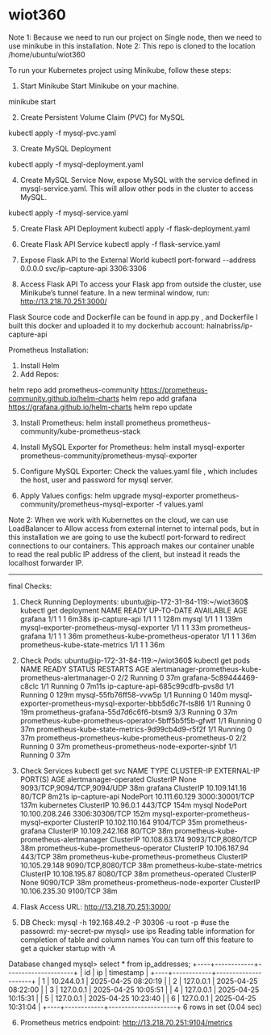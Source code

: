 # wiot360
Note 1: Because we need to run our project on Single node, then we need to use minikube in this installation.
Note 2: This repo is cloned to the location /home/ubuntu/wiot360


To run your Kubernetes project using Minikube, follow these steps:

1. Start Minikube
Start Minikube on your machine.

minikube start

2. Create Persistent Volume Claim (PVC) for MySQL

kubectl apply -f mysql-pvc.yaml

3. Create MySQL Deployment

kubectl apply -f mysql-deployment.yaml


4. Create MySQL Service
Now, expose MySQL with the service defined in mysql-service.yaml. This will allow other pods in the cluster to access MySQL.

kubectl apply -f mysql-service.yaml


5. Create Flask API Deployment
kubectl apply -f flask-deployment.yaml

6. Create Flask API Service
kubectl apply -f flask-service.yaml

7. Expose Flask API to the External World
kubectl port-forward --address 0.0.0.0 svc/ip-capture-api 3306:3306

8. Access Flask API
To access your Flask app from outside the cluster, use Minikube’s tunnel feature. In a new terminal window, run:
http://13.218.70.251:3000/

Flask Source code and Dockerfile can be found in app.py , and Dockerfile
I built this docker and uploaded it to my dockerhub account:
halnabriss/ip-capture-api


Prometheus Installation:
1. Install Helm
2. Add Repos:

helm repo add prometheus-community https://prometheus-community.github.io/helm-charts
helm repo add grafana https://grafana.github.io/helm-charts
helm repo update

3. Install Prometheus:
helm install prometheus prometheus-community/kube-prometheus-stack

4. Install MySQL Exporter for Prometheus:
helm install mysql-exporter prometheus-community/prometheus-mysql-exporter

5. Configure MySQL Exporter:
Check the values.yaml file , which includes the host, user and password for mysql server.

6. Apply Values configs:
helm upgrade mysql-exporter prometheus-community/prometheus-mysql-exporter -f values.yaml



Note 2: When we work with Kubernettes on the cloud, we can use LoadBalancer to Allow access from external internet to internal pods, but in this installation we are going to use the kubectl port-forward to redirect connections to our containers. This approach makes our container unable to read the real public IP address of the client, but instead it reads the localhost forwarder IP.

----------------------------------------------------------------------------------------------------------------------------------------------------------------

final Checks:
1. Check Running Deployments:
ubuntu@ip-172-31-84-119:~/wiot360$ kubectl get deployment
NAME                                       READY   UP-TO-DATE   AVAILABLE   AGE
grafana                                    1/1     1            1           6m38s
ip-capture-api                             1/1     1            1           128m
mysql                                      1/1     1            1           139m
mysql-exporter-prometheus-mysql-exporter   1/1     1            1           33m
prometheus-grafana                         1/1     1            1           36m
prometheus-kube-prometheus-operator        1/1     1            1           36m
prometheus-kube-state-metrics              1/1     1            1           36m



2. Check Pods:
ubuntu@ip-172-31-84-119:~/wiot360$ kubectl get pods
NAME                                                       READY   STATUS    RESTARTS   AGE
alertmanager-prometheus-kube-prometheus-alertmanager-0     2/2     Running   0          37m
grafana-5c89444469-c8clc                                   1/1     Running   0          7m11s
ip-capture-api-685c99cdfb-pvs8d                            1/1     Running   0          129m
mysql-55fb76ff58-vvw5p                                     1/1     Running   0          140m
mysql-exporter-prometheus-mysql-exporter-bbb5d6c7f-ts8l6   1/1     Running   0          19m
prometheus-grafana-55d7d6c6f6-btsm9                        3/3     Running   0          37m
prometheus-kube-prometheus-operator-5bff5b5f5b-gfwtf       1/1     Running   0          37m
prometheus-kube-state-metrics-9d99cb4d9-r5f2f              1/1     Running   0          37m
prometheus-prometheus-kube-prometheus-prometheus-0         2/2     Running   0          37m
prometheus-prometheus-node-exporter-sjnbf                  1/1     Running   0          37m

3. Check Services
kubectl get svc
NAME                                       TYPE        CLUSTER-IP       EXTERNAL-IP   PORT(S)                      AGE
alertmanager-operated                      ClusterIP   None             <none>        9093/TCP,9094/TCP,9094/UDP   38m
grafana                                    ClusterIP   10.109.141.16    <none>        80/TCP                       8m21s
ip-capture-api                             NodePort    10.111.60.129    <none>        3000:30001/TCP               137m
kubernetes                                 ClusterIP   10.96.0.1        <none>        443/TCP                      154m
mysql                                      NodePort    10.100.208.246   <none>        3306:30306/TCP               152m
mysql-exporter-prometheus-mysql-exporter   ClusterIP   10.102.110.164   <none>        9104/TCP                     35m
prometheus-grafana                         ClusterIP   10.109.242.168   <none>        80/TCP                       38m
prometheus-kube-prometheus-alertmanager    ClusterIP   10.108.63.174    <none>        9093/TCP,8080/TCP            38m
prometheus-kube-prometheus-operator        ClusterIP   10.106.167.94    <none>        443/TCP                      38m
prometheus-kube-prometheus-prometheus      ClusterIP   10.105.29.148    <none>        9090/TCP,8080/TCP            38m
prometheus-kube-state-metrics              ClusterIP   10.108.195.87    <none>        8080/TCP                     38m
prometheus-operated                        ClusterIP   None             <none>        9090/TCP                     38m
prometheus-prometheus-node-exporter        ClusterIP   10.106.235.30    <none>        9100/TCP                     38m



4. Flask Access URL:
http://13.218.70.251:3000/

5. DB Check:
mysql -h 192.168.49.2 -P 30306 -u root -p
#use the passowrd: my-secret-pw
mysql> use ips
Reading table information for completion of table and column names
You can turn off this feature to get a quicker startup with -A

Database changed
mysql> select * from ip_addresses;
+----+------------+---------------------+
| id | ip         | timestamp           |
+----+------------+---------------------+
|  1 | 10.244.0.1 | 2025-04-25 08:20:19 |
|  2 | 127.0.0.1  | 2025-04-25 08:22:00 |
|  3 | 127.0.0.1  | 2025-04-25 10:05:51 |
|  4 | 127.0.0.1  | 2025-04-25 10:15:31 |
|  5 | 127.0.0.1  | 2025-04-25 10:23:40 |
|  6 | 127.0.0.1  | 2025-04-25 10:31:04 |
+----+------------+---------------------+
6 rows in set (0.04 sec)


6. Prometheus metrics endpoint:
http://13.218.70.251:9104/metrics



